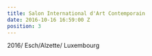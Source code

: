 ```yaml
---
title: Salon International d'Art Contemporain
date: 2016-10-16 16:59:00 Z
position: 3
---
```


2016/ Esch/Alzette/ Luxembourg